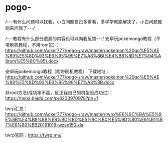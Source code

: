 # pogo-

/---有什么问题可以找我，小白问题自己多看看，多学学就能解决了，小白问题就别来问我了---/

/---教程有什么部分遗漏的内容也可以向我反馈---/
安卓玩pokemongo教程（不带刷机教程，不用rom包）：https://github.com/Acker777/pogo-/raw/master/pokemon%20go%E5%AE%89%E5%8D%93%E6%95%99%E7%A8%8B(%E4%B8%8D%E7%94%A8rom%E5%8C%85).docx

安卓玩pokemongo教程（附带刷机教程）
下载地址：https://github.com/Acker777/pogo-/raw/master/pokemon%20go%E5%AE%89%E5%8D%93%E6%95%99%E7%A8%8B.docx

非root方法(成功率不高，反正我自己的机型没成功过)：https://tieba.baidu.com/p/6233970978?pn=1

twrp汇总：https://github.com/Acker777/pogo-/raw/master/twrp%E6%9C%BA%E5%9E%8B%E4%B8%8B%E8%BD%BD%E5%9C%B0%E5%9D%80%E6%B1%87%E6%80%BB20191019-wzsx150.xls

twrp官网：https://twrp.me/
